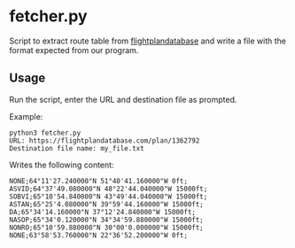 # fetcher.py

Script to extract route table from [flightplandatabase](https://flightplandatabase.com) and write a file with the format expected from our program.

## Usage

Run the script, enter the URL and destination file as prompted.

Example:
```
python3 fetcher.py
URL: https://flightplandatabase.com/plan/1362792
Destination file name: my_file.txt
```

Writes the following content:
```
NONE;64°11'27.240000"N 51°40'41.160000"W 0ft;
ASVID;64°37'49.080000"N 48°22'44.040000"W 15000ft;
SOBVI;65°10'54.840000"N 43°49'44.040000"W 15000ft;
ASTAN;65°25'4.080000"N 39°59'44.160000"W 15000ft;
DA;65°34'14.160000"N 37°12'24.840000"W 15000ft;
NASOP;65°34'0.120000"N 34°34'59.880000"W 15000ft;
NONRO;65°10'59.880000"N 30°00'0.000000"W 15000ft;
NONE;63°58'53.760000"N 22°36'52.200000"W 0ft;
```

